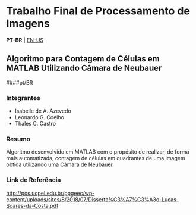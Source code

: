 # Trabalho Final de Processamento de Imagens
**PT-BR** | <a href="https://github.com/leoGCoelho/Contagem-de-celulas/blob/master/README-EN.md">EN-US</a>
## Algoritmo para Contagem de Células em MATLAB Utilizando Câmara de Neubauer
####pt/BR
### Integrantes
  - Isabelle de A. Azevedo
  - Leonardo G. Coelho
  - Thales C. Castro
### Resumo
Algoritmo desenvolvido em MATLAB com o propósito de realizar, de forma mais automatizada, contagem de células em quadrantes de uma imagem obtida utilizando uma Câmara de Neubauer.
### Link de Referência
http://pos.ucpel.edu.br/ppgeec/wp-content/uploads/sites/8/2018/07/Disserta%C3%A7%C3%A3o-Lucas-Soares-da-Costa.pdf
